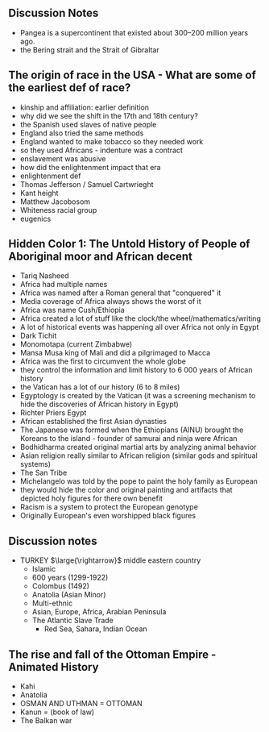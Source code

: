 ## Discussion Notes
- Pangea is a supercontinent that existed about 300–200 million years ago.
- the Bering strait and the Strait of Gibraltar 
## The origin of race in the USA - What are some of the earliest def of race? 
- kinship and affiliation: earlier definition 
- why did we see the shift in the 17th and 18th century?
- the Spanish used slaves of native people 
- England also tried the same methods 
- England wanted to make tobacco so they needed work 
- so they used Africans - indenture was a contract 
- enslavement was abusive 
- how did the enlightenment impact that era 
- enlightenment def 
- Thomas Jefferson / Samuel Cartwrieght 
- Kant height 
- Matthew Jacobosom 
- Whiteness racial group 
- eugenics

## Hidden Color 1: The Untold History of People of Aboriginal moor and African decent 
- Tariq Nasheed 
- Africa had multiple names 
- Africa was named after a Roman general that "conquered" it 
- Media coverage of Africa always shows the worst of it 
- Africa was name Cush/Ethiopia 
- Africa created a lot of stuff like the clock/the wheel/mathematics/writing 
- A lot of historical events was happening all over Africa not only in Egypt 
- Dark Tichit 
- Monomotapa (current Zimbabwe) 
- Mansa Musa king of Mali and did a pilgrimaged to Macca 
- Africa was the first to circumvent the whole globe 
- they control the information and limit history to 6 000 years of African history 
- the Vatican has a lot of our history (6 to 8 miles) 
- Egyptology is created by the Vatican (it was a screening mechanism to hide the discoveries of African history in Egypt) 
- Richter Priers Egypt 
- African established the first Asian dynasties 
- The Japanese was formed when the Ethiopians (AINU) brought the Koreans to the island - founder of samurai and ninja were African 
- Bodhidharma created original martial arts by analyzing animal behavior 
- Asian religion really similar to African religion (similar gods and spiritual systems) 
- The San Tribe 
- Michelangelo was told by the pope to paint the holy family as European 
- they would hide the color and original painting and artifacts that depicted holy figures for there own benefit 
- Racism is a system to protect the European genotype 
- Originally European's even worshipped black figures
  

## Discussion notes
- TURKEY  $\large{\rightarrow}$  middle eastern country
	- Islamic
	- 600 years (1299-1922)
	- Colombus (1492)
	- Anatolia (Asian Minor)
	- Multi-ethnic
	- Asian, Europe, Africa, Arabian Peninsula
	- The Atlantic Slave Trade
		 - Red Sea, Sahara, Indian Ocean

## The rise and fall of the Ottoman Empire - Animated History
- Kahi
- Anatolia
- OSMAN AND UTHMAN = OTTOMAN
- Kanun = (book of law)
- The Balkan war